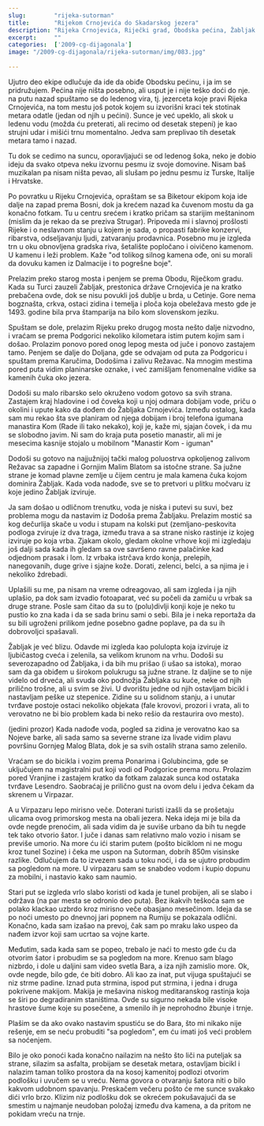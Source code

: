```yaml
---
slug:        "rijeka-sutorman"
title:       "Rijekom Crnojevića do Skadarskog jezera"
description: "Rijeka Crnojevića, Riječki grad, Obodska pećina, Žabljak Crnojevića, Vranjina, Lesendro, Virpazar, noćni uspon na Sutorman"
excerpt:     "" 
categories:  ['2009-cg-dijagonala']
image: "/2009-cg-dijagonala/rijeka-sutorman/img/083.jpg"
    
---
```


Ujutro deo ekipe odlučuje da ide da obiđe Obodsku pećinu, i ja im se pridružujem. Pećina nije ništa posebno, ali usput je i nije 
teško doći do nje. na putu nazad spuštamo se do ledenog vira, tj. jezerceta koje pravi Rijeka Crnojevića, na tom mestu 
još potok kojem su izvorišni kraci tek stotinak metara odatle (jedan od njih u pećini). Sunce je već upeklo, ali skok u
ledenu vodu (možda ću preterati, ali recimo od desetak stepeni) je kao strujni udar i mišići trnu momentalno. Jedva sam
preplivao tih desetak metara tamo i nazad.

Tu dok se cedimo na suncu, oporavljajući se od ledenog šoka, neko je dobio ideju da svako otpeva neku izvornu pesmu iz
svoje domovine. Nisam baš muzikalan pa nisam ništa pevao, ali slušam po jednu pesmu iz Turske, Italije i Hrvatske.

Po povratku u Rijeku Crnojevića, opraštam se sa Biketour ekipom koja ide dalje na zapad prema Bosni, dok ja krećem nazad
ka čuvenom mostu da ga konačno fotkam. Tu u centru srećem i kratko pričam sa starijim meštaninom (mislim da je rekao da se
preziva Strugar). Pripoveda mi i slavnoj prošlosti Rijeke i o neslavnom stanju u kojem je sada, o propasti fabrike konzervi,
ribarstva, odseljavanju ljudi, zatvaranju prodavnica. Posebno mu je izgleda trn u oku obnovljena gradska riva, šetalište 
popločano i oivičeno kamenom. U kamenu i leži problem. Kaže "od tolikog silnog kamena ođe, oni su morali da dovuku kamen
iz Dalmacije i to pogrešne boje".

Prelazim preko starog mosta i penjem se prema Obodu, Riječkom gradu. Kada su Turci zauzeli Žabljak, prestonica države 
Crnojevića je na kratko prebačena ovde, dok se nisu povukli još dublje u brda, u Cetinje. Gore nema bogznašta, crkva, 
ostaci zidina i temelja i ploča koja obeležava mesto gde je 1493. godine bila prva štamparija na bilo kom slovenskom 
jeziku.

Spuštam se dole, prelazim Rijeku preko drugog mosta nešto dalje nizvodno, i vraćam se prema Podgorici nekoliko kilometara
istim putem kojim sam i došao. Prolazim ponovo pored onog lepog mesta od juče i ponovo zastajem tamo. Penjem se dalje do
Doljana, gde se odvajam od puta za Podgoricu i spuštam prema Karučima, Dodošima i zalivu Režavac. Na mnogim mestima pored
puta vidim planinarske oznake, i već zamišljam fenomenalne vidike sa kamenih čuka oko jezera.

Dodoši su malo ribarsko selo okruženo vodom gotovo sa svih strana. Zastajem kraj hladovine i od čoveka koji u njoj odmara
dobijam vode, priču o okolini i upute kako da dođem do Žabljaka Crnojevića. Između ostalog, kada sam mu rekao šta sve planiram
od njega dobijam i broj telefona igumana manastira Kom (Rade ili tako nekako), koji je, kaže mi, sjajan čovek, i da mu se
slobodno javim. Ni sam do kraja puta posetio manastir, ali mi je mesecima kasnije stojalo u mobilnom "Manastir Kom - iguman"

Dodoši su gotovo na najjužnijoj tački malog poluostrva opkoljenog zalivom Režavac sa zapadne i Gornjim Malim Blatom sa 
istočne strane. Sa južne strane je komad plavne zemlje u čijem centru je mala kamena čuka kojom dominira Žabljak. Kada 
voda nadođe, sve se to pretvori u plitku močvaru iz koje jedino Žabljak izviruje.
 
Ja sam došao u odličnom trenutku, voda je niska i putevi su suvi, bez problema mogu da nastavim iz Dodoša prema Žabljaku.
Prelazim mostić sa kog dečurlija skače u vodu i stupam na kolski put (zemljano-peskovita podloga zviruje iz dva traga,
između trava a sa strane nisko rastinje iz kojeg izviruje po koja vrba. Zjakam okolo, gledam okolne vrhove koji mi
izgledaju još dalji sada kada ih gledam sa ove savršeno ravne palačinke kad odjednom prasak i lom. Iz vrbaka istrčava
krdo konja, prelepih, nanegovanih, duge grive i sjajne kože. Dorati, zelenci, belci, a sa njima je i nekoliko ždrebadi.

Uplašili su me, pa nisam na vreme odreagovao, ali sam izgleda i ja njih uplašio, pa dok sam izvadio fotoaparat, već su 
počeli da zamiču u vrbak sa druge strane. Posle sam čitao da su to (polu)divlji konji koje je neko tu pustio ko zna kada
i da se sada brinu sami o sebi. Bila je i neka reportaža da su bili ugroženi prilikom jedne posebno gadne poplave, pa da
su ih dobrovoljci spašavali.

Žabljak je već blizu. Odavde mi izgleda kao polulopta koja izviruje iz ljubičastog cveća i zelenila, sa velikom krunom
na vrhu. Dodoši su severozapadno od Žabljaka, i da bih mu prišao (i ušao sa istoka), morao sam da ga obiđem u širokom 
polukrugu sa južne strane. Iz daljine se to nije videlo od drveća, ali svuda oko podnožja Žabljaka su kuće, neke od njih
prilično trošne, ali u svim se živi. U dvorištu jedne od njih ostavljam bicikl i nastavljam peške uz stepenice. Zidine
su u solidnom stanju, a i unutar tvrđave postoje ostaci nekoliko objekata (fale krovovi, prozori i vrata, ali to 
verovatno ne bi bio problem kada bi neko rešio da restaurira ovo mesto).

(jedini prozor)
Kada nadođe voda, pogled sa zidina je verovatno kao sa Nojeve barke, ali sada samo sa severne strane iza livade vidim
plavu površinu Gornjeg Malog Blata, dok je sa svih ostalih strana samo zelenilo.
 
Vraćam se do bicikla i vozim prema Ponarima i Golubincima, gde se uključujem na magistralni put koji vodi od Podgorice 
prema moru. Prolazim pored Vranjine i zastajem kratko da fotkam zalazak sunca kod ostataka tvrđave Lesendro. Saobraćaj je 
prilično gust na ovom delu i jedva čekam da skrenem u Virpazar.

A u Virpazaru lepo mirisno veče. Doterani turisti izašli da se prošetaju ulicama ovog primorskog mesta na obali jezera.
Neka ideja mi je bila da ovde negde prenoćim, ali sada vidim da je suviše urbano da bih tu negde tek tako otvorio šator.
I juče i danas sam relativno malo vozio i nisam se previše umorio. Na more ću ići starim putem (pošto biciklom ni ne mogu
kroz tunel Sozine) i čeka me uspon na Sutorman, dobrih 850m visinske razlike. Odlučujem da to izvezem sada u toku noći,
i da se ujutro probudim sa pogledom na more. U virpazaru sam se snabdeo vodom i kupio dopunu za mobilni, i nastavio kako 
sam naumio. 

Stari put se izgleda vrlo slabo koristi od kada je tunel probijen, ali se slabo i održava  (na par mesta se odronio deo puta).
Bez ikakvih teškoća sam se polako klackao uzbrdo kroz mirisno veče obasjano mesečinom. Ideja da se po noći umesto po dnevnoj
jari popnem na Rumiju se pokazala odlični. Konačno, kada sam izašao na prevoj, čak sam po mraku lako uspeo da nađem izvor
koji sam ucrtao sa vojne karte.

Međutim, sada kada sam se popeo, trebalo je naći to mesto gde ću da otvorim šator i probudim se sa pogledom na more. Krenuo
sam blago nizbrdo, i dole u daljini sam video svetla Bara, a iza njih zamislio more. Ok, ovde negde, bilo gde, će biti dobro.
Ali kao za inat, put vijuga spuštajući se niz strme padine. Iznad puta strmina, ispod put strmina, i jedna i druga pokrivene
makijom. Makija je mešavina niskog meditaranskog rastinja koja se širi po degradiranim staništima. Ovde su sigurno nekada
bile visoke hrastove šume koje su posečene, a smenilo ih je neprohodno žbunje i trnje.

Plašim se da ako ovako nastavim spustiću se do Bara, što mi nikako nije rešenje, em se neću probuditi "sa pogledom", em
ću imati još veći problem sa noćenjem.

Bilo je oko ponoći kada konačno nailazim na nešto što liči na puteljak sa strane, silazim sa asfalta, probijam se desetak metara, ostavljam bicikl
i nalazim taman toliko prostora da na kosoj kamenitoj podlozi otvorim podlošku i uvučem se u vreću. Nema govora o otvaranju 
šatora niti o bilo kakvom udobnom spavanju. Preskačem večeru pošto će me sunce svakako dići vrlo brzo. Klizim niz podlošku
 dok se okrećem pokušavajući da se smestim u najmanje neudoban položaj između dva kamena, a da pritom ne pokidam vreću na trnje.